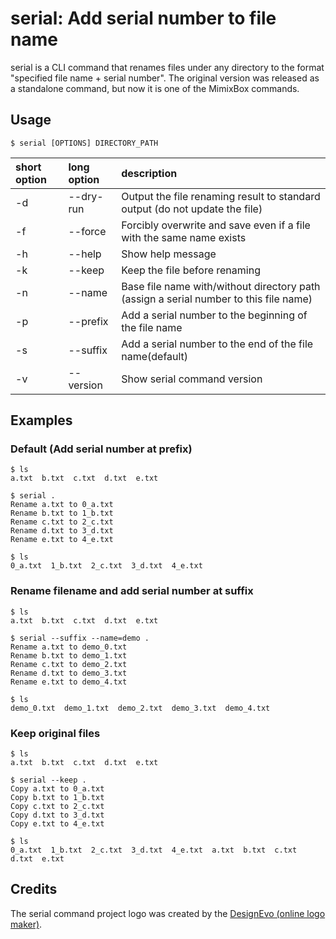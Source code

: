 # serial: Add serial number to file name
serial is a CLI command that renames files under any directory to the format "specified file name + serial number".
The original version was released as a standalone command, but now it is one of the MimixBox commands.

## Usage
```Usage
$ serial [OPTIONS] DIRECTORY_PATH
```

| short option | long option | description |
|:------|:-----|:------|
| -d    | --dry-run    | Output the file renaming result to standard output (do not update the file)　   |
| -f   | --force    | Forcibly overwrite and save even if a file with the same name exists　   |
| -h   | --help    | Show help message　   |
| -k   | --keep    | Keep the file before renaming　   |
| -n | --name   | Base file name with/without directory path (assign a serial number to this file name)   |
| -p | --prefix   | Add a serial number to the beginning of the file name  |
| -s | --suffix  | Add a serial number to the end of the file name(default) |
| -v | --version  | Show serial command version |

## Examples
### Default (Add serial number at prefix)
```
$ ls
a.txt  b.txt  c.txt  d.txt  e.txt

$ serial .
Rename a.txt to 0_a.txt
Rename b.txt to 1_b.txt
Rename c.txt to 2_c.txt
Rename d.txt to 3_d.txt
Rename e.txt to 4_e.txt

$ ls
0_a.txt  1_b.txt  2_c.txt  3_d.txt  4_e.txt
```

### Rename filename and add serial number at suffix
```
$ ls
a.txt  b.txt  c.txt  d.txt  e.txt

$ serial --suffix --name=demo .
Rename a.txt to demo_0.txt
Rename b.txt to demo_1.txt
Rename c.txt to demo_2.txt
Rename d.txt to demo_3.txt
Rename e.txt to demo_4.txt

$ ls
demo_0.txt  demo_1.txt  demo_2.txt  demo_3.txt  demo_4.txt
```

### Keep original files
```
$ ls
a.txt  b.txt  c.txt  d.txt  e.txt

$ serial --keep .
Copy a.txt to 0_a.txt
Copy b.txt to 1_b.txt
Copy c.txt to 2_c.txt
Copy d.txt to 3_d.txt
Copy e.txt to 4_e.txt

$ ls
0_a.txt  1_b.txt  2_c.txt  3_d.txt  4_e.txt  a.txt  b.txt  c.txt  d.txt  e.txt
```


##  Credits
The serial command project logo was created by the [DesignEvo (online logo maker)](https://www.designevo.com/).